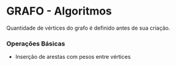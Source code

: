 # GRAFO - Algoritmos
  Quantidade de vértices do grafo é definido antes de sua criação.


### Operações Básicas
  - Inserção de arestas com pesos entre vértices
